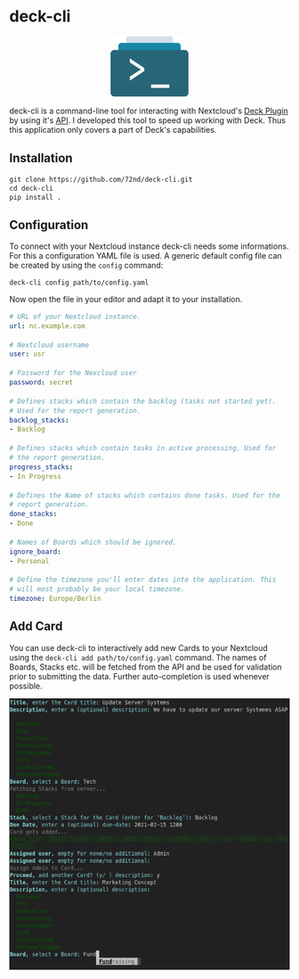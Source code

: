 # deck-cli

 <p align="center">
  <img width="140" src="misc/header.png">
</p>

deck-cli is a command-line tool for interacting with Nextcloud's [Deck Plugin](https://apps.nextcloud.com/apps/deck) by using it's [API](https://deck.readthedocs.io/en/latest/API/). I developed this tool to speed up working with Deck. Thus this application only covers a part of Deck's capabilities.


## Installation

```shell script
git clone https://github.com/72nd/deck-cli.git
cd deck-cli
pip install .
```


## Configuration

To connect with your Nextcloud instance deck-cli needs some informations. For this a configuration YAML file is used. A generic default config file can be created by using the `config` command:

```shell script
deck-cli config path/to/config.yaml
```

Now open the file in your editor and adapt it to your installation.

```yaml
# URL of your Nextcloud instance.
url: nc.example.com

# Nextcloud username
user: usr

# Password for the Nexcloud user
password: secret

# Defines stacks which contain the backlog (tasks not started yet).
# Used for the report generation.
backlog_stacks:
- Backlog

# Defines stacks which contain tasks in active processing. Used for
# the report generation.
progress_stacks:
- In Progress

# Defines the Name of stacks which contains done tasks. Used for the
# report generation.
done_stacks:
- Done

# Names of Boards which should be ignored.
ignore_board:
- Personal

# Define the timezone you'll enter dates into the application. This
# will most probably be your local timezone.
timezone: Europe/Berlin
```


## Add Card

You can use deck-cli to interactively add new Cards to your Nextcloud using the `deck-cli add path/to/config.yaml` command. The names of Boards, Stacks etc. will be fetched from the API and be used for validation prior to submitting the data. Further auto-completion is used whenever possible. 

![Add Screenshot](misc/add.png)
